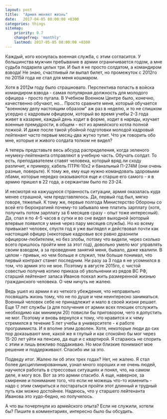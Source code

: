 ```yaml
---
layout: post
title:  "Армия меняет жизнь"
date:   2017-04-05 08:00:00 +0300
categories: things
sitemap:
    priority: 0.7
    changefreq: 'monthly'
    lastmod: 2017-05-05 08:00:00 +0300
---
```


Каждый, кого коснулась военная служба, с этим согласится. У большинства мужчин пребывание в армии ограничивается годом, а мне судьба подарила целых три. И был я не просто солдатом, а командиром взвода! Не знаю, счастливый ли выпал билет, но промежуток с 2012го по 2015й года не стал для меня кошмаром.

Хотя в 2012м году было страшновато. Перспектива попасть в войска командиром взвода - самая популярная должность для молодого офицера - просто пугала. В Учебном Военном Центре было, конечно, качественно обучают, но... Просто сравните меня,  который обучается "военному делу настоящим образом" аж раз в неделю, и то не слишком усердно с кадровым офицером, который во время учебы 2-3 года живет в казарме, каждый день ходит в форме, ходит в наряды, изучает военные премудрости, в общем - ест из армейского котла полной ложкой. И даже после такой убойной подготовки молодой кадровый лейтенант часто первые месяц-два жутко тупит. Что уж говорить обо мне, которые и живого солдата толком не видел?

А теперь представьте весь абсурд распределения, когда зеленого неумеху-лейтенанта отправляют в учебную часть. Обучать солдат. То есть, преподавателем ставят человека, который вряд ли сходу различит, к примеру, кабель ПТРК-10х2 и банальный П-274М (они очень разные, поверьте). К тому же, ему еще нужно командовать здоровыми лбами, которые нередко оказываются еще и старше его самого - я в армию пришел в 22 года, а сержантам было по 23-24.
<!-- more -->
И несмотря на кажущуюся странность ситуации, армия оказалась куда менее страшной, чем представлялось. Да, первый год был, мягко говоря, тяжелый. К тому же, первые полгода Министерство Обороны со всей его бюрократией почему-то забывало мне платить зарплату (хотя, получить потом зарплату за 6 месяцев сразу - опыт тоже интересный). Да, спал я по 4-5 часов в сутки и во сне видел выходной (который впервые появился у меня через пару месяцев службы). Но ко всему привыкает человек, спустя год я уже выглядел и действовал почти как настоящий офицер (некоторые кадровые все равно дразнили офицером-любителем, но без злобы, потому что видели, через сколько всего пришлось пройти мне за этот год), довольно умело мог управлять своим взводом, а за проведение занятий меня, бывало, даже хвалили. В целом - привык, но чем больше я служил, тем больше понимал, что первый контракт станет последним. Ни разу за 3 года я не усомнился в том, что армия это не мое. Поэтому в августе 2015го, с чистой совестью получив копию приказа об увольнении из рядов ВС РФ, старший лейтенант запаса Иванов поехал жить размеренной жизнью гражданского человека. О чем ничуть не жалею.

Ведь ушел из армии я из четкого убеждения, что неправильно посвящать жизнь тому, что не по душе и чем неинтересно заниматься. Военный человек себе не принадлежит и мало в своей жизни решает. Еще 17 лет службы (а для получения от армии всех плюшек отслужить необходимо как минимум 20) повисли бы приговором, чего я допустить не мог. Поэтому и вновь вернулся к тому, что нравится и к чему стремился в течение 5 лет учебы в университете - к работе программиста. И я вполне этим доволен.
Хотя, некоторые люди до сих пор доказывают мне, какой же я глупый и как спокойно бы мог через 15-20 лет уйти на пенсию, да еще и с квартирой. Я стараюсь не спорить с этим и лишь вежливо поддакиваю. Но мои близкие понимают мое решение и поддерживают. Спасибо им за это.

Подведу итог. Жалею ли об этих трех годах? Нет, не жалею. Я стал более дисциплинированным, узнал много хороших и не очень людей, научился работать в стрессовых ситуациях и понял, что, на самом деле, я могу все. Вот за это армии спасибо. А еще, наверное, за смирение и понимание того, что если не можешь что-то изменить - надо с этим смириться и постараться пройти этот длинный и трудный путь как можно достойнее. Надеюсь, что у старшего лейтенанта Иванова это худо-бедно, но получилось.

А что вы почерпнули из армейского опыта? Если не служили, хотели бы? Пишите в комментариях, интересно было бы обсудить.
